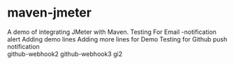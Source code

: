 # maven-jmeter
A demo of integrating JMeter with Maven.
Testing
For Email -notification alert
Adding demo lines
Adding more lines for Demo
Testing for Github push notification  
github-webhook2
github-webhook3
gi2


